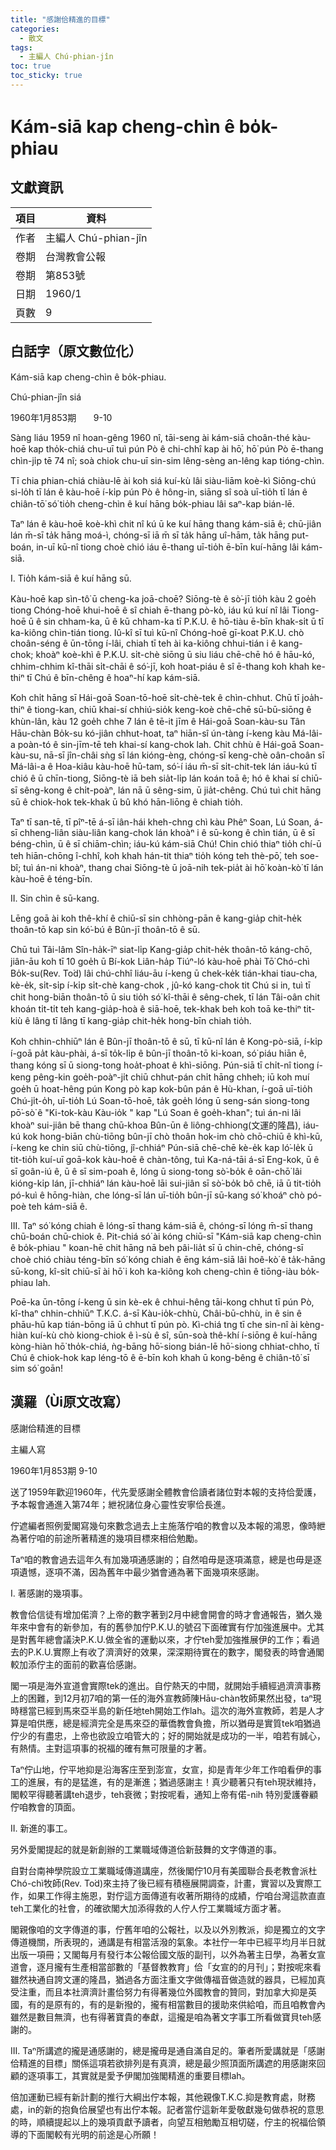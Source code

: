 ```yaml
---
title: "感謝佮精進的目標"
categories:
  - 散文
tags:
  - 主編人 Chú-phian-jîn
toc: true
toc_sticky: true
---
```


# Kám-siā kap cheng-chìn ê bo̍k-phiau

## 文獻資訊

| 項目 | 資料 |
|---|---|
| 作者 | 主編人 Chú-phian-jîn |
| 卷期 | 台灣教會公報 |
| 卷期 | 第853號 |
| 日期 | 1960/1 |
| 頁數 | 9 |

## 白話字（原文數位化）

Kám-siā kap cheng-chìn ê bo̍k-phiau.

Chú-phian-jîn siá

1960年1月853期       9-10

Sàng liáu 1959 nî hoan-gêng 1960 nî, tāi-seng ài kám-siā choân-thé kàu-hoē kap tho̍k-chiá chu-uī tuì pún Pò ê chi-chhî kap ài hō͘, hō͘ pún Pò ē-thang chìn-ji̍p tē 74 nî; soà chiok chu-uī sin-sim lêng-sèng an-lêng kap tióng-chìn.

Tī chia phian-chiá chiàu-lē ài koh siá kuí-kù lâi siàu-liām koè-kì Siōng-chú si-lo̍h tī lán ê kàu-hoē í-ki̍p pún Pò ê hông-in, siāng sî soà uī-tio̍h tī lán ê chiân-tō͘ só͘ tio̍h cheng-chìn ê kuí hāng bo̍k-phiau lâi saⁿ-kap bián-lē.

Taⁿ lán ê kàu-hoē koè-khì chit nî kú ū ke kuí hāng thang kám-siā ê; chū-jiân lán m̄-sī ta̍k hāng moá-ì, chóng-sī iā m̄ sī ta̍k hāng uî-hām, ta̍k hāng put-boán, in-uī kū-nî tiong choè chió iáu ē-thang uī-tio̍h ē-bīn kuí-hāng lâi kám-siā.

I. Tio̍h kám-siā ê kuí hāng sū.

Kàu-hoē kap sìn-tô͘ ū cheng-ka joā-choē? Siōng-tè ê sò͘-jī tio̍h kàu 2 goe̍h tiong Chóng-hoē khui-hoē ê sî chiah ē-thang pò-kò, iáu kú kuí nî lâi Tiong-hoē ū ê sin chham-ka, ū ê kū chham-ka tī P.K.U. ê hō-tiàu ē-bīn khak-si̍t ū tī ka-kiông chìn-tián tiong. Iû-kî sī tuì kū-nî Chóng-hoē gī-koat P.K.U. chò choân-séng ê ūn-tōng í-lâi, chiah tī teh ài ka-kiông chhui-tián i ê kang-chok; khoàⁿ koè-khì ê P.K.U. si̍t-chè siōng ū siu liáu chē-chē hó ê hāu-kó, chhim-chhim kî-thāi si̍t-chāi ê só͘-jī, koh hoat-piáu ê sî ē-thang koh khah ke-thiⁿ tī Chú ê bīn-chêng ê hoaⁿ-hí kap kám-siā.

Koh chi̍t hāng sī Hái-goā Soan-tō-hoē si̍t-chè-tek ê chìn-chhut. Chū tī joa̍h-thiⁿ ê tiong-kan, chiū khai-sí chhiú-sio̍k keng-koè chē-chē sū-bū-siōng ê khùn-lân, kàu 12 goe̍h chhe 7 lán ê tē-it jīm ê Hái-goā Soan-kàu-su Tân Hāu-chàn Bo̍k-su kó-jiân chhut-hoat, taⁿ hiān-sî ún-tàng í-keng kàu Má-lâi-a poàn-tó ê sin-jīm-tē teh khai-sí kang-chok lah. Chit chhù ê Hái-goā Soan-kàu-su, nā-sī jîn-châi sǹg sī lán kióng-èng, chóng-sī keng-chè oân-choân sī Má-lâi-a ê Hoa-kiâu kàu-hoē hū-tam, só͘-í iáu  m̄-sī si̍t-chit-tek lán iáu-kú tī chió ê ū chīn-tiong, Siōng-tè iā beh sia̍t-li̍p lán koán toā ê; hó ê khai sí chiū-sī sêng-kong ê chi̍t-poàⁿ, lán nā ū sêng-sim, ū jia̍t-chêng. Chú tuì chit hāng sū ê chiok-hok tek-khak ū bû khó hān-liōng ê chiah tio̍h.

Taⁿ tī san-tē, tī pîⁿ-tē á-sī iân-hái kheh-chng chì kàu Phêⁿ Soan, Lú Soan, á-sī chheng-liân siàu-liân kang-chok lán khoàⁿ i ê sū-kong ê chìn tián, ū ê sī béng-chìn, ū ê sī chiām-chìn; iáu-kú kám-siā Chú! Chin chió thiaⁿ tio̍h chí-ū teh hiān-chōng î-chhî, koh khah hán-tit thiaⁿ tio̍h kóng teh thè-pō͘, teh soe-bî; tuì án-ni khoàⁿ, thang chai Siōng-tè ū joā-nih tek-pia̍t ài hō͘ koàn-kò͘ tī lán kàu-hoē ê téng-bīn.

II. Sin chìn ê sū-kang.

Lēng goā ài koh thê-khí ê chiū-sī sin chhòng-pān ê kang-gia̍p chit-he̍k thoân-tō kap sin kó͘-bú ê Bûn-jī thoân-tō ê sū.

Chū tuì Tâi-lâm Sîn-ha̍k-īⁿ siat-li̍p Kang-gia̍p chit-he̍k thoân-tō káng-chō, jiân-āu koh tī 10 goe̍h ū Bí-kok Liân-ha̍p Tiúⁿ-ló kàu-hoē phài Tō͘ Chó-chì Bo̍k-su(Rev. To͘d) lâi chú-chhî liáu-āu í-keng ū chek-ke̍k tián-khai tiau-cha, kè-e̍k, si̍t-si̍p í-ki̍p si̍t-chè kang-chok , jû-kó kang-chok tit Chú si in, tuì tī chit hong-biān thoân-tō ū siu tio̍h só͘ kî-thāi ê sêng-chek, tī lán Tâi-oân chit khoán ti̍t-ti̍t teh kang-gia̍p-hoà ê siā-hoē, tek-khak beh koh toā ke-thiⁿ tit-kiù ê lâng tī lâng tī kang-gia̍p chit-he̍k hong-bīn chiah tio̍h.

Koh chhin-chhiūⁿ lán ê Bûn-jī thoân-tō ê sū, tī kū-nî lán ê Kong-pò-siā, í-ki̍p í-goā pa̍t kàu-phài, á-sī to̍k-li̍p ê bûn-jī thoân-tō ki-koan, só͘ piáu hiān ê, thang kóng sī ū siong-tong hoa̍t-phoat ê khì-siōng. Pún-siā tī chi̍t-nî tiong í-keng pêng-kin goe̍h-poàⁿ-ji̍t chiū chhut-pán chi̍t hāng chheh; iū koh muí goe̍h ū hoat-hêng pún Kong pò kap kok-bûn pán ê Hù-khan, í-goā uī-tio̍h Chú-ji̍t-o̍h, uī-tio̍h Lú Soan-tō-hoē, ta̍k goe̍h lóng ū seng-sán siong-tong pō͘-sò͘ ê "Ki-tok-kàu Kàu-io̍k " kap "Lú Soan ê goe̍h-khan"; tuì án-ni lâi khoàⁿ sui-jiân bē thang chū-khoa Bûn-ūn ê liông-chhiong(文運的隆昌), iáu-kú kok hong-biān chù-tiōng bûn-jī chò thoân hok-im chò chō-chiū ê khì-kū, í-keng ke chin siū chù-tiōng, jî-chhiáⁿ Pún-siā chē-chē kè-e̍k kap ló͘-le̍k ū tit-tio̍h kuí-uī goā-kok kàu-hoē ê chàn-tông, tuì Ka-ná-tāi  á-sī Eng-kok, ū ê sī goân-iú ê, ū ê sī sim-poah ê, lóng ū siong-tong sò͘-bo̍k ê oān-chō͘ lâi kióng-ki̍p lán, jī-chhiáⁿ lán kàu-hoē lāi sui-jiân sī sò͘-bo̍k bô chē, iā ū tit-tio̍h pó-kuì ê hōng-hiàn, che lóng-sī lán uī-tio̍h bûn-jī sū-kang só͘ khoáⁿ chò pó-poè teh kám-siā ê.

III. Taⁿ só͘ kóng chiah ê lóng-sī thang kám-siā ê, chóng-sī lóng m̄-sī thang chū-boán chū-chiok ê. Pit-chiá só͘ ài kóng chiū-sī "Kám-siā kap cheng-chìn ê bo̍k-phiau " koan-hē chit hāng nā beh pâi-lia̍t sī ū chin-chē, chóng-sī choè chió chiàu téng-bīn só͘ kóng chiah ê ēng kám-siā lâi hoê-kò͘ ê ta̍k-hāng sū-kong, kî-si̍t chiū-sī ài hō͘ i koh ka-kiông koh cheng-chìn ê tiōng-iàu bo̍k-phiau lah.

Poē-ka ūn-tōng í-keng ū sin kè-ek ê chhui-hêng tāi-kong chhut tī pún Pò, kî-thaⁿ chhin-chhiūⁿ T.K.C. á-sī Kàu-io̍k-chhù, Châi-bū-chhù, in ê sin ê phāu-hū kap tián-bōng iā ū chhut tī pún pò. Kì-chiá tng tī che sin-nî ài kèng-hiàn kuí-kù chò kiong-chiok ê ì-sù ê sî, sūn-soà thê-khí í-siōng ê kuí-hāng kòng-hiàn hō͘ tho̍k-chiá, ǹg-bāng hō͘-siong bián-lē hō͘-siong chhiat-chho, tī Chú ê chiok-hok kap léng-tō ê ē-bīn koh khah ū kong-bêng ê chiân-tô͘ sī sim só͘ goān!

## 漢羅（Ùi原文改寫）

感謝佮精進的目標

主編人寫

1960年1月853期 9-10

送了1959年歡迎1960年，代先愛感謝全體教會佮讀者諸位對本報的支持佮愛護，予本報會通進入第74年；紲祝諸位身心靈性安寧佮長進。

佇遮編者照例愛閣寫幾句來數念過去上主施落佇咱的教會以及本報的鴻恩，像時紲為著佇咱的前途所著精進的幾項目標來相佮勉勵。

Taⁿ咱的教會過去這年久有加幾項通感謝的；自然咱毋是逐項滿意，總是也毋是逐項遺憾，逐項不滿，因為舊年中最少猶會通為著下面幾項來感謝。

I. 著感謝的幾項事。

教會佮信徒有增加偌濟？上帝的數字著到2月中總會開會的時才會通報告，猶久幾年來中會有的新參加，有的舊參加佇P.K.U.的號召下面確實有佇加強進展中。尤其是對舊年總會議決P.K.U.做全省的運動以來，才佇teh愛加強推展伊的工作；看過去的P.K.U.實際上有收了濟濟好的效果，深深期待實在的數字，閣發表的時會通閣較加添佇主的面前的歡喜佮感謝。

閣一項是海外宣道會實際tek的進出。自佇熱天的中間，就開始手續經過濟濟事務上的困難，到12月初7咱的第一任的海外宣教師陳Hāu-chàn牧師果然出發，taⁿ現時穩當已經到馬來亞半島的新任地teh開始工作lah。這次的海外宣教師，若是人才算是咱供應，總是經濟完全是馬來亞的華僑教會負擔，所以猶毋是實質tek咱猶過佇少的有盡忠，上帝也欲設立咱管大的；好的開始就是成功的一半，咱若有誠心，有熱情。主對這項事的祝福的確有無可限量的才著。

Taⁿ佇山地，佇平地抑是沿海客庄至到澎宣，女宣，抑是青年少年工作咱看伊的事工的進展，有的是猛進，有的是漸進；猶過感謝主！真少聽著只有teh現狀維持，閣較罕得聽著講teh退步，teh衰微；對按呢看，通知上帝有偌-nih 特別愛護眷顧佇咱教會的頂面。

II. 新進的事工。

另外愛閣提起的就是新創辦的工業職域傳道佮新鼓舞的文字傳道的事。

自對台南神學院設立工業職域傳道講座，然後閣佇10月有美國聯合長老教會派杜Chó-chì牧師(Rev. To͘d)來主持了後已經有積極展開調查，計畫，實習以及實際工作，如果工作得主施恩，對佇這方面傳道有收著所期待的成績，佇咱台灣這款直直teh工業化的社會，的確欲閣大加添得救的人佇人佇工業職域方面才著。

閣親像咱的文字傳道的事，佇舊年咱的公報社，以及以外別教派，抑是獨立的文字傳道機關，所表現的，通講是有相當活潑的氣象。本社佇一年中已經平均月半日就出版一項冊；又閣每月有發行本公報佮國文版的副刊，以外為著主日學，為著女宣道會，逐月攏有生產相當部數的「基督教教育」佮「女宣的的月刊」；對按呢來看雖然袂通自誇文運的隆昌，猶過各方面注重文字做傳福音做造就的器具，已經加真受注重，而且本社濟濟計畫佮努力有得著幾位外國教會的贊同，對加拿大抑是英國，有的是原有的，有的是新撥的，攏有相當數目的援助來供給咱，而且咱教會內雖然是數目無濟，也有得著寶貴的奉獻，這攏是咱為著文字事工所看做寶貝teh感謝的。

III. Taⁿ所講遮的攏是通感謝的，總是攏毋是通自滿自足的。筆者所愛講就是「感謝佮精進的目標」關係這項若欲排列是有真濟，總是最少照頂面所講遮的用感謝來回顧的逐項事工，其實就是愛予伊閣加強閣精進的重要目標lah。

倍加運動已經有新計劃的推行大綱出佇本報，其他親像T.K.C.抑是教育處，財務處，in的新的抱負佮展望也有出佇本報。記者當佇這新年愛敬獻幾句做恭祝的意思的時，順續提起以上的幾項貢獻予讀者，向望互相勉勵互相切磋，佇主的祝福佮領導的下面閣較有光明的前途是心所願！
